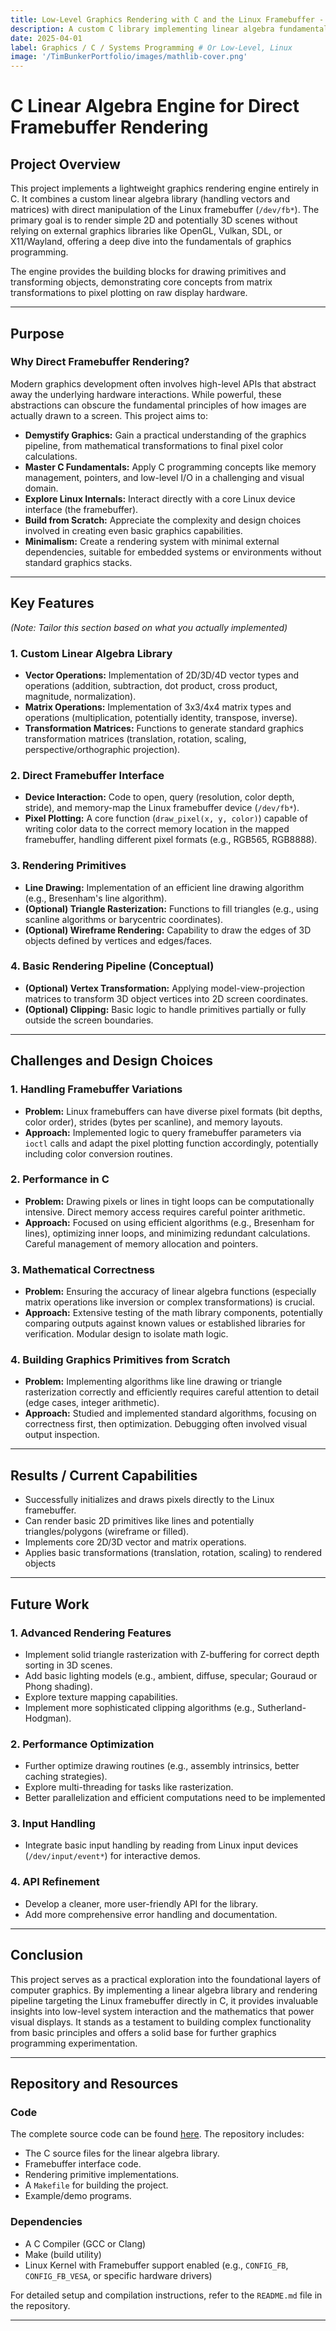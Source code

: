 ```yaml
---
title: Low-Level Graphics Rendering with C and the Linux Framebuffer - Linear Alg. Library
description: A custom C library implementing linear algebra fundamentals to render 2D/3D graphics directly to the Linux framebuffer, bypassing high-level graphics APIs.
date: 2025-04-01
label: Graphics / C / Systems Programming # Or Low-Level, Linux
image: '/TimBunkerPortfolio/images/mathlib-cover.png' 
---
```


# C Linear Algebra Engine for Direct Framebuffer Rendering

## Project Overview

This project implements a lightweight graphics rendering engine entirely in C. It combines a custom linear algebra library (handling vectors and matrices) with direct manipulation of the Linux framebuffer (`/dev/fb*`). The primary goal is to render simple 2D and potentially 3D scenes without relying on external graphics libraries like OpenGL, Vulkan, SDL, or X11/Wayland, offering a deep dive into the fundamentals of graphics programming.

The engine provides the building blocks for drawing primitives and transforming objects, demonstrating core concepts from matrix transformations to pixel plotting on raw display hardware.

---

## Purpose

### Why Direct Framebuffer Rendering?
Modern graphics development often involves high-level APIs that abstract away the underlying hardware interactions. While powerful, these abstractions can obscure the fundamental principles of how images are actually drawn to a screen. This project aims to:

-   **Demystify Graphics:** Gain a practical understanding of the graphics pipeline, from mathematical transformations to final pixel color calculations.
-   **Master C Fundamentals:** Apply C programming concepts like memory management, pointers, and low-level I/O in a challenging and visual domain.
-   **Explore Linux Internals:** Interact directly with a core Linux device interface (the framebuffer).
-   **Build from Scratch:** Appreciate the complexity and design choices involved in creating even basic graphics capabilities.
-   **Minimalism:** Create a rendering system with minimal external dependencies, suitable for embedded systems or environments without standard graphics stacks.

---

## Key Features

*(Note: Tailor this section based on what you actually implemented)*

### 1. **Custom Linear Algebra Library**
-   **Vector Operations:** Implementation of 2D/3D/4D vector types and operations (addition, subtraction, dot product, cross product, magnitude, normalization).
-   **Matrix Operations:** Implementation of 3x3/4x4 matrix types and operations (multiplication, potentially identity, transpose, inverse).
-   **Transformation Matrices:** Functions to generate standard graphics transformation matrices (translation, rotation, scaling, perspective/orthographic projection).

### 2. **Direct Framebuffer Interface**
-   **Device Interaction:** Code to open, query (resolution, color depth, stride), and memory-map the Linux framebuffer device (`/dev/fb*`).
-   **Pixel Plotting:** A core function (`draw_pixel(x, y, color)`) capable of writing color data to the correct memory location in the mapped framebuffer, handling different pixel formats (e.g., RGB565, RGB8888).

### 3. **Rendering Primitives**
-   **Line Drawing:** Implementation of an efficient line drawing algorithm (e.g., Bresenham's line algorithm).
-   **(Optional) Triangle Rasterization:** Functions to fill triangles (e.g., using scanline algorithms or barycentric coordinates).
-   **(Optional) Wireframe Rendering:** Capability to draw the edges of 3D objects defined by vertices and edges/faces.

### 4. **Basic Rendering Pipeline (Conceptual)**
-   **(Optional) Vertex Transformation:** Applying model-view-projection matrices to transform 3D object vertices into 2D screen coordinates.
-   **(Optional) Clipping:** Basic logic to handle primitives partially or fully outside the screen boundaries.

---

## Challenges and Design Choices

### 1. **Handling Framebuffer Variations**
-   **Problem:** Linux framebuffers can have diverse pixel formats (bit depths, color order), strides (bytes per scanline), and memory layouts.
-   **Approach:** Implemented logic to query framebuffer parameters via `ioctl` calls and adapt the pixel plotting function accordingly, potentially including color conversion routines.

### 2. **Performance in C**
-   **Problem:** Drawing pixels or lines in tight loops can be computationally intensive. Direct memory access requires careful pointer arithmetic.
-   **Approach:** Focused on using efficient algorithms (e.g., Bresenham for lines), optimizing inner loops, and minimizing redundant calculations. Careful management of memory allocation and pointers.

### 3. **Mathematical Correctness**
-   **Problem:** Ensuring the accuracy of linear algebra functions (especially matrix operations like inversion or complex transformations) is crucial.
-   **Approach:** Extensive testing of the math library components, potentially comparing outputs against known values or established libraries for verification. Modular design to isolate math logic.

### 4. **Building Graphics Primitives from Scratch**
-   **Problem:** Implementing algorithms like line drawing or triangle rasterization correctly and efficiently requires careful attention to detail (edge cases, integer arithmetic).
-   **Approach:** Studied and implemented standard algorithms, focusing on correctness first, then optimization. Debugging often involved visual output inspection.

---

## Results / Current Capabilities

-   Successfully initializes and draws pixels directly to the Linux framebuffer.
-   Can render basic 2D primitives like lines and potentially triangles/polygons (wireframe or filled).
-   Implements core 2D/3D vector and matrix operations.
-   Applies basic transformations (translation, rotation, scaling) to rendered objects

---

## Future Work

### 1. **Advanced Rendering Features**
-   Implement solid triangle rasterization with Z-buffering for correct depth sorting in 3D scenes.
-   Add basic lighting models (e.g., ambient, diffuse, specular; Gouraud or Phong shading).
-   Explore texture mapping capabilities.
-   Implement more sophisticated clipping algorithms (e.g., Sutherland-Hodgman).

### 2. **Performance Optimization**
-   Further optimize drawing routines (e.g., assembly intrinsics, better caching strategies).
-   Explore multi-threading for tasks like rasterization.
-   Better parallelization and efficient computations need to be implemented

### 3. **Input Handling**
-   Integrate basic input handling by reading from Linux input devices (`/dev/input/event*`) for interactive demos.

### 4. **API Refinement**
-   Develop a cleaner, more user-friendly API for the library.
-   Add more comprehensive error handling and documentation.

---

## Conclusion

This project serves as a practical exploration into the foundational layers of computer graphics. By implementing a linear algebra library and rendering pipeline targeting the Linux framebuffer directly in C, it provides invaluable insights into low-level system interaction and the mathematics that power visual displays. It stands as a testament to building complex functionality from basic principles and offers a solid base for further graphics programming experimentation.

---

## Repository and Resources

### Code
The complete source code can be found [here](https://github.com/TimothyBunker/MathLib).
The repository includes:
-   The C source files for the linear algebra library.
-   Framebuffer interface code.
-   Rendering primitive implementations.
-   A `Makefile` for building the project.
-   Example/demo programs.

### Dependencies
-   A C Compiler (GCC or Clang)
-   Make (build utility)
-   Linux Kernel with Framebuffer support enabled (e.g., `CONFIG_FB`, `CONFIG_FB_VESA`, or specific hardware drivers)

For detailed setup and compilation instructions, refer to the `README.md` file in the repository.

---
